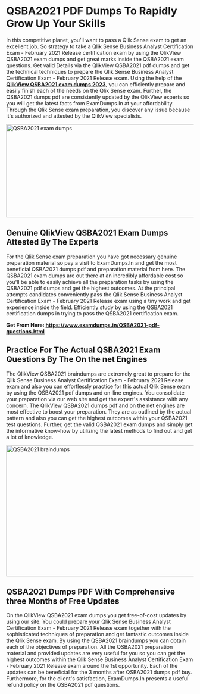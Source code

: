<h1><strong>QSBA2021 PDF Dumps To Rapidly Grow Up Your Skills</strong></h1>
<p>In this competitive planet, you'll want to pass a Qlik Sense exam to get an excellent job. So strategy to take a Qlik Sense Business Analyst Certification Exam - February 2021 Release certification exam by using the QlikView QSBA2021 exam dumps and get great marks inside the QSBA2021 exam questions. Get valid Details via the QlikView QSBA2021 pdf dumps and get the technical techniques to prepare the Qlik Sense Business Analyst Certification Exam - February 2021 Release exam. Using the help of the <strong><a href="https://www.examdumps.in/QSBA2021-pdf-questions.html">QlikView QSBA2021 exam dumps 2023</a></strong>, you can efficiently prepare and easily finish each of the needs on the Qlik Sense exam. Further, the QSBA2021 dumps pdf are consistently updated by the QlikView experts so you will get the latest facts from ExamDumps.In at your affordability. Through the Qlik Sense exam preparation, you discover any issue because it's authorized and attested by the QlikView specialists.</p>
<p><img src="https://i.ibb.co/zxJwW90/Copy-of-Online-Classes-Twitter-header-post-Made-with-Poster-My-Wall-1.png" alt="QSBA2021 exam dumps" width="750" height="250" /></p>
<h2><strong>Genuine QlikView QSBA2021 Exam Dumps Attested By The Experts</strong></h2>
<p>For the Qlik Sense exam preparation you have got necessary genuine preparation material so pay a visit to ExamDumps.In and get the most beneficial QSBA2021 dumps pdf and preparation material from here. The QSBA2021 exam dumps are out there at an incredibly affordable cost so you'll be able to easily achieve all the preparation tasks by using the QSBA2021 pdf dumps and get the highest outcomes. At the principal attempts candidates conveniently pass the Qlik Sense Business Analyst Certification Exam - February 2021 Release exam using a tiny work and get experience inside the field. Efficiently study by using the QSBA2021 certification dumps in trying to pass the QSBA2021 certification exam.</p>
<p><strong>Get From Here:&nbsp;<a href="https://www.examdumps.in/QSBA2021-pdf-questions.html">https://www.examdumps.in/QSBA2021-pdf-questions.html</a></strong></p>
<h2><strong>Practice For The Actual QSBA2021 Exam Questions By The On the net Engines</strong></h2>
<p>The QlikView QSBA2021 braindumps are extremely great to prepare for the Qlik Sense Business Analyst Certification Exam - February 2021 Release exam and also you can effortlessly practice for this actual Qlik Sense exam by using the QSBA2021 pdf dumps and on-line engines. You consolidate your preparation via our web site and get the expert's assistance with any concern. The QlikView QSBA2021 dumps pdf and on the net engines are most effective to boost your preparation. They are as outlined by the actual pattern and also you can get the highest outcomes within your QSBA2021 test questions. Further, get the valid QSBA2021 exam dumps and simply get the informative know-how by utilizing the latest methods to find out and get a lot of knowledge.</p>
<p><a href="https://www.examdumps.in/QSBA2021-pdf-questions.html"><img src="https://i.ibb.co/QkNtdwY/Copy-of-Zoom-Online-Classes-Facebook-Share-Po-Made-with-Poster-My-Wall-1.jpg" alt="QSBA2021 braindumps" width="670" height="352" /></a></p>
<h2><strong>QSBA2021 Dumps PDF With Comprehensive three Months of Free Updates</strong></h2>
<p>On the QlikView QSBA2021 exam dumps you get free-of-cost updates by using our site. You could prepare your Qlik Sense Business Analyst Certification Exam - February 2021 Release exam together with the sophisticated techniques of preparation and get fantastic outcomes inside the Qlik Sense exam. By using the QSBA2021 braindumps you can obtain each of the objectives of preparation. All the QSBA2021 preparation material and provided updates are very useful for you so you can get the highest outcomes within the Qlik Sense Business Analyst Certification Exam - February 2021 Release exam around the 1st opportunity. Each of the updates can be beneficial for the 3 months after QSBA2021 dumps pdf buy. Furthermore, for the client's satisfaction, ExamDumps.In presents a useful refund policy on the QSBA2021 pdf questions.</p>
